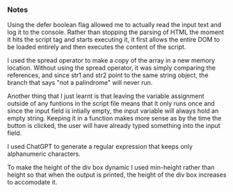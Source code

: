 ### Notes

Using the defer boolean flag allowed me to actually read the input text and log it to the console. Rather than stopping the parsing of HTML the moment it hits the script tag and starts executing it, it first allows the entire DOM to be loaded entirely and then executes the content of the script. 

I used the spread operator to make a copy of the array in a new memory location. Without using the spread operator, it was simply comparing the references, and since str1 and str2 point to the same string object, the branch that says "not a palindrome" will never run.

Another thing that I just learnt is that leaving the variable assignment outside of any funtions in the script file means that it only runs once and since the input field is intially empty, the input variable will always hold an empty string. Keeping it in a function makes more sense as by the time the button is clicked, the user will have already typed something into the input field.

I used ChatGPT to generate a regular expression that keeps only alphanumeric characters.

To make the height of the div box dynamic I used min-height rather than height so that when the output is printed, the height of the div box increases to accomodate it.


